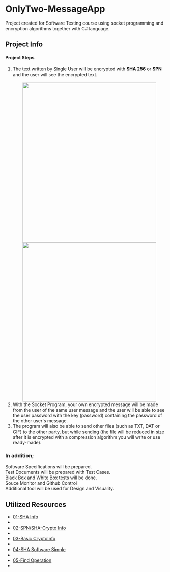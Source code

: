 <h1> OnlyTwo-MessageApp </h1>

<p>Project created for Software Testing course using socket programming and encryption algorithms together with C# language.</p>

<div class="info">
  <h2> Project Info </h2>
  <h4>Project Steps</h4>
  <ol>
    <li>The text written by Single User will be encrypted with <b>SHA 256</b> or <b>SPN</b> and the user will see the encrypted text.</li><br>
    <div align="center">
      <image src="https://github.com/KaganCanSit/OnlyTwo-MessageApp/blob/main/Project%20Info/SHA256%20.png" height="500px" width="420px">
      <image src="https://github.com/KaganCanSit/OnlyTwo-MessageApp/blob/main/Project%20Info/spn.png"  height="500px" width="420px">
    </div>
    <li>With the Socket Program, your own encrypted message will be made from the user of the same user message and the user will be able to see the user password with the key (password) containing the password of the other user's message.</li>
    <li>The program will also be able to send other files (such as TXT, DAT or GIF) to the other party, but while sending (the file will be reduced in size after it is encrypted with a compression algorithm you will write or use ready-made).</li>
  </ol>
  <p>
      <h3>In addition;</h3>
      Software Specifications will be prepared.<br>
      Test Documents will be prepared with Test Cases.<br>
      Black Box and White Box tests will be done.<br>
      Souce Monitor and Github Control<br>
      Additional tool will be used for Design and Visuality.<br>
  </p>
</div>
    
<div class="sources">
  <h2>Utilized Resources</h2>
  <ul>
    <li><a href="https://www.serkanduran.com.tr/blockchain/blockchain-sifreleme-nasil-calisir/">01-SHA Info</a><li>
    <li><a href="https://akademiksunum.com/index.jsp?modul=document&folder=1773482bfc1501276f22c3254c4559626eaa45e4">02-SPN/SHA-Crypto Info</a><li>
    <li><a href="https://slideplayer.biz.tr/slide/2292020/">03-Basic CryptoInfo</a><li>
    <li><a href="https://www.youtube.com/watch?v=c0xvY6cgGY8">04-SHA Software Simple</a><li>
    <li><a href="https://www.youtube.com/watch?v=Hx0EoorZao4&list=LL&index=8">05-Find Operation</a><li>
  </ul>
</div>
